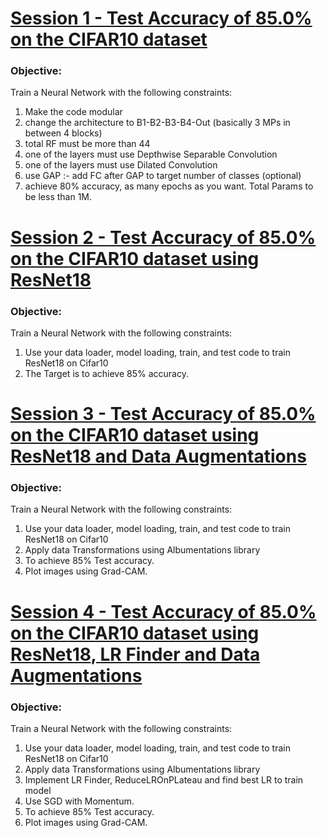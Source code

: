 # [Session 1 - Test Accuracy of **85.0%** on the **CIFAR10** dataset](Session1/README.md)

###	Objective:
Train a Neural Network with the following constraints:

1. Make the code modular
2. change the architecture to B1-B2-B3-B4-Out (basically 3 MPs in between 4 blocks)
3. total RF must be more than 44
4. one of the layers must use Depthwise Separable Convolution
5. one of the layers must use Dilated Convolution
6. use GAP :- add FC after GAP to target number of classes (optional)
7. achieve 80% accuracy, as many epochs as you want. Total Params to be less than 1M.


# [Session 2 - Test Accuracy of **85.0%** on the **CIFAR10** dataset using ResNet18](Session2/README.md)

###	Objective:
Train a Neural Network with the following constraints:

1. Use your data loader, model loading, train, and test code to train ResNet18 on Cifar10
2. The Target is to achieve 85% accuracy.


# [Session 3 - Test Accuracy of **85.0%** on the **CIFAR10** dataset using ResNet18 and **Data Augmentations**](Session3/README.md)

###	Objective:
Train a Neural Network with the following constraints:

1. Use your data loader, model loading, train, and test code to train ResNet18 on Cifar10
2. Apply data Transformations using Albumentations library
3. To achieve 85% Test accuracy.
4. Plot images using Grad-CAM.


# [Session 4 - Test Accuracy of **85.0%** on the **CIFAR10** dataset using **ResNet18**, **LR Finder** and **Data Augmentations**](Session4/README.md)

###	Objective:
Train a Neural Network with the following constraints:

1. Use your data loader, model loading, train, and test code to train ResNet18 on Cifar10
2. Apply data Transformations using Albumentations library
3. Implement LR Finder, ReduceLROnPLateau and find best LR to train model
4. Use SGD with Momentum.
5. To achieve 85% Test accuracy.
6. Plot images using Grad-CAM.